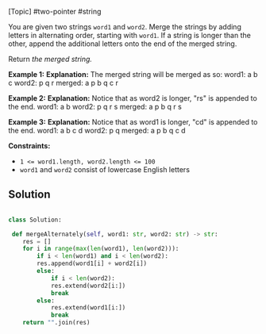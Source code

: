 [Topic] #two-pointer #string

You are given two strings `word1` and `word2`. Merge the strings by adding letters in alternating order, starting with `word1`. If a string is longer than the other, append the additional letters onto the end of the merged string.

Return *the merged string.*

**Example 1:**
**Explanation:** The merged string will be merged as so:
word1: a b c
word2: p q r
merged: a p b q c r

**Example 2:**
**Explanation:** Notice that as word2 is longer, "rs" is appended to the end.
word1: a b
word2: p q r s
merged: a p b q r s

**Example 3:**
**Explanation:** Notice that as word1 is longer, "cd" is appended to the end.
word1: a b c d
word2: p q
merged: a p b q c d

**Constraints:**

-   `1 <= word1.length, word2.length <= 100`
-   `word1` and `word2` consist of lowercase English letters

## Solution

```python

class Solution:

 def mergeAlternately(self, word1: str, word2: str) -> str:
    res = []
    for i in range(max(len(word1), len(word2))):
        if i < len(word1) and i < len(word2):
        res.append(word1[i] + word2[i])
        else:
            if i < len(word2):
            res.extend(word2[i:])
            break
        else:
            res.extend(word1[i:])
            break
    return "".join(res)
```
